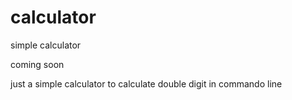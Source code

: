 # calculator
simple calculator

coming soon

just a simple calculator to calculate double digit in commando line
